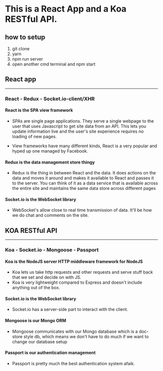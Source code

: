# This is a React App and a Koa RESTful API.

## how to setup
1. git clone
2. yarn
3. npm run server
4. open another cmd terminal and npm start

## React app
_______

### React - Redux - Socket.io-client/XHR

#### React is the SPA view framework

* SPAs are single page applications.  They serve a single webpage to the user that uses Javascript to get site data from an API.
This lets you update information live and the user's site experience requires no loading of new pages.

* View frameworks have many different kinds, React is a very popular and hyped up one managed by Facebook.


#### Redux is the data management store thingy

* Redux is the thing in between React and the data.  It does actions on the data and moves it around and makes it available to React and passes it to the server.
You can think of it as a data service that is available across the entire site and maintains the same data store across different pages


#### Socket.io is the WebSocket library

* WebSocket's allow close to real time transmission of data.  It'll be how we do chat and comments on the site.


## KOA RESTful API
_______

### Koa - Socket.io - Mongoose - Passport

#### Koa is the NodeJS server HTTP middleware framework for NodeJS

* Koa lets us take http requests and other requests and serve stuff back that we set and decide on with JS.  
* Koa is very lightweight compared to Express and doesn't include anything out of the box.

#### Socket.io is the WebSocket library

* Socket.io has a server-side part to interact with the client.

#### Mongoose is our Mongo ORM

* Mongoose communicates with our Mongo database which is a doc-store style db, which means we don't have to do much if we want to change our database setup

#### Passport is our authentication management

* Passport is pretty much the best authentication system afaik.
